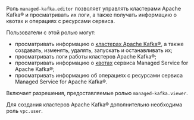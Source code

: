 Роль `managed-kafka.editor` позволяет управлять кластерами Apache Kafka® и просматривать их логи, а также получать информацию о квотах и операциях с ресурсами сервиса.

Пользователи с этой ролью могут:
* просматривать информацию о [кластерах Apache Kafka®](../../managed-kafka/concepts/index.md), а также создавать, изменять, удалять, запускать и останавливать их;
* просматривать логи работы кластеров Apache Kafka®;
* просматривать информацию о [квотах](../../managed-kafka/concepts/limits.md#mkf-quotas) сервиса Managed Service for Apache Kafka®;
* просматривать информацию об операциях с ресурсами сервиса Managed Service for Apache Kafka®.

Включает разрешения, предоставляемые ролью `managed-kafka.viewer`.

Для создания кластеров Apache Kafka® дополнительно необходима роль `vpc.user`.